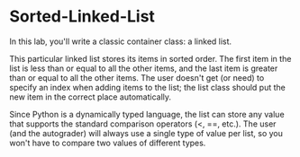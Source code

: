 # Sorted-Linked-List
In this lab, you'll write a classic container class: a linked list.

This particular linked list stores its items in sorted order. The first item in the list is less than or equal to all the other items, and the last item is greater than or equal to all the other items. The user doesn't get (or need) to specify an index when adding items to the list; the list class should put the new item in the correct place automatically.

Since Python is a dynamically typed language, the list can store any value that supports the standard comparison operators (<, ==, etc.). The user (and the autograder) will always use a single type of value per list, so you won't have to compare two values of different types.
